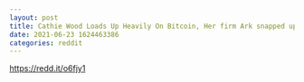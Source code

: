 ```yaml
--- 
layout: post 
title: Cathie Wood Loads Up Heavily On Bitcoin, Her firm Ark snapped up over 1 million shares, estimated to be worth about $29.3 in Grayscale Bitcoin Trust during recent dip 
date: 2021-06-23 1624463386 
categories: reddit 
--- 
```

https://redd.it/o6fjy1
